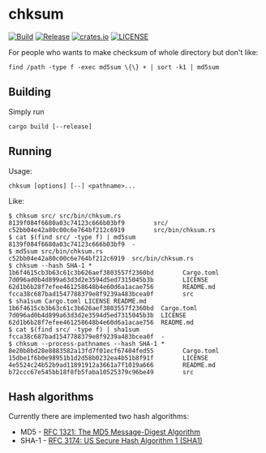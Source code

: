 # chksum

[![Build](https://img.shields.io/github/workflow/status/ventaquil/chksum/Rust?style=flat-square "Build")](https://github.com/ventaquil/chksum/actions?query=workflow%3ARust)
[![Release](https://img.shields.io/github/v/release/ventaquil/chksum?include_prereleases&sort=semver&style=flat-square "Release")](https://github.com/ventaquil/chksum/releases)
[![crates.io](https://img.shields.io/crates/v/chksum?style=flat-square "crates.io")](https://crates.io/crates/chksum)
[![LICENSE](https://img.shields.io/github/license/ventaquil/chksum?style=flat-square "LICENSE")](https://github.com/ventaquil/chksum/blob/master/LICENSE)

For people who wants to make checksum of whole directory but don't like:

    find /path -type f -exec md5sum \{\} + | sort -k1 | md5sum

## Building

Simply run

    cargo build [--release]

## Running

Usage:

    chksum [options] [--] <pathname>...

Like:

    $ chksum src/ src/bin/chksum.rs
    8139f084f6680a03c74123c666b03bf9        src/
    c52bb04e42a80c00c6e764bf212c6919        src/bin/chksum.rs
    $ cat $(find src/ -type f) | md5sum
    8139f084f6680a03c74123c666b03bf9  -
    $ md5sum src/bin/chksum.rs
    c52bb04e42a80c00c6e764bf212c6919  src/bin/chksum.rs
    $ chksum --hash SHA-1 *
    1b6f4615cb3b63c61c3b626aef3803557f2360bd        Cargo.toml
    7d096ad0b4d899a63d3d2e3594d5ed7315045b3b        LICENSE
    62d1b6b28f7efee461258648b4e60d6a1acae756        README.md
    fcca38c687bad1547788379e8f9239a483bcea0f        src
    $ sha1sum Cargo.toml LICENSE README.md
    1b6f4615cb3b63c61c3b626aef3803557f2360bd  Cargo.toml
    7d096ad0b4d899a63d3d2e3594d5ed7315045b3b  LICENSE
    62d1b6b28f7efee461258648b4e60d6a1acae756  README.md
    $ cat $(find src/ -type f) | sha1sum
    fcca38c687bad1547788379e8f9239a483bcea0f  -
    $ chksum --process-pathnames --hash SHA-1 *
    8e20b8bd28e8883582a13fd7f01ecf67404fed55        Cargo.toml
    15dbe1f6b0e98951b1d2d58b0232ea4b51b8f91f        LICENSE
    4e5524c24b52b9ad11891912a3661a7f1019a666        README.md
    b72ccc67e545bb18f8fb5faba10525379c96be49        src

## Hash algorithms

Currently there are implemented two hash algorithms:
 * MD5 - [RFC 1321: The MD5 Message-Digest Algorithm](https://tools.ietf.org/html/rfc1321)
 * SHA-1 - [RFC 3174: US Secure Hash Algorithm 1 (SHA1)](https://tools.ietf.org/html/rfc3174)
